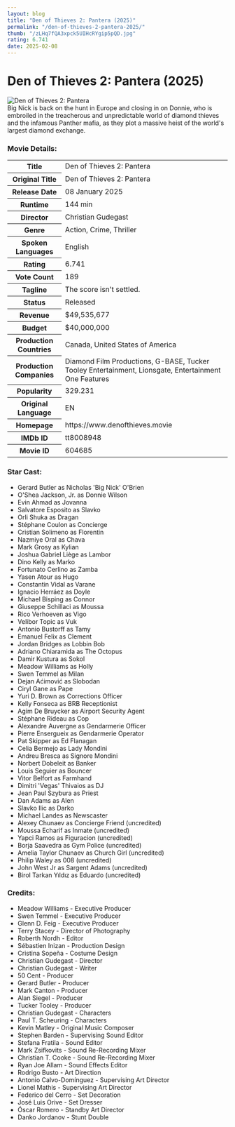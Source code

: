 ```yaml
---
layout: blog
title: "Den of Thieves 2: Pantera (2025)"
permalink: "/den-of-thieves-2-pantera-2025/"
thumb: "/zLHq7fQA3xpck5UIHcRYgip5pQD.jpg"
rating: 6.741
date: 2025-02-08
---
```

<h1 class="title">Den of Thieves 2: Pantera (2025)</h1><div class="poster"><img src="{{ site.imglink }}/zLHq7fQA3xpck5UIHcRYgip5pQD.jpg" alt="Den of Thieves 2: Pantera" class="img-fluid rounded"/></div><div class="plot">Big Nick is back on the hunt in Europe and closing in on Donnie, who is embroiled in the treacherous and unpredictable world of diamond thieves and the infamous Panther mafia, as they plot a massive heist of the world's largest diamond exchange.</div><h3>Movie Details:</h3><table class="table table-bordered details"><tr><th>Title</th><td>Den of Thieves 2: Pantera</td></tr><tr><th>Original Title</th><td>Den of Thieves 2: Pantera</td></tr><tr><th>Release Date</th><td>08 January 2025</td></tr><tr><th>Runtime</th><td>144 min</td></tr><tr><th>Director</th><td>Christian Gudegast</td></tr><tr><th>Genre</th><td>Action, Crime, Thriller</td></tr><tr><th>Spoken Languages</th><td>English</td></tr><tr><th>Rating</th><td>6.741</td></tr><tr><th>Vote Count</th><td>189</td></tr><tr><th>Tagline</th><td>The score isn't settled.</td></tr><tr><th>Status</th><td>Released</td></tr><tr><th>Revenue</th><td>$49,535,677</td></tr><tr><th>Budget</th><td>$40,000,000</td></tr><tr><th>Production Countries</th><td>Canada, United States of America</td></tr><tr><th>Production Companies</th><td>Diamond Film Productions, G-BASE, Tucker Tooley Entertainment, Lionsgate, Entertainment One Features</td></tr><tr><th>Popularity</th><td>329.231</td></tr><tr><th>Original Language</th><td>EN</td></tr><tr><th>Homepage</th><td> https://www.denofthieves.movie  </td></tr><tr><th>IMDb ID</th><td>tt8008948</td></tr><tr><th>Movie ID</th><td>604685</td></tr></table><h3>Star Cast:</h3><ul class="list-group cast"><li>Gerard Butler as Nicholas 'Big Nick' O'Brien</li><li>O'Shea Jackson, Jr. as Donnie Wilson</li><li>Evin Ahmad as Jovanna</li><li>Salvatore Esposito as Slavko</li><li>Orli Shuka as Dragan</li><li>Stéphane Coulon as Concierge</li><li>Cristian Solimeno as Florentin</li><li>Nazmiye Oral as Chava</li><li>Mark Grosy as Kylian</li><li>Joshua Gabriel Liège as Lambor</li><li>Dino Kelly as Marko</li><li>Fortunato Cerlino as Zamba</li><li>Yasen Atour as Hugo</li><li>Constantin Vidal as Varane</li><li>Ignacio Herráez as Doyle</li><li>Michael Bisping as Connor</li><li>Giuseppe Schillaci as Moussa</li><li>Rico Verhoeven as Vigo</li><li>Velibor Topic as Vuk</li><li>Antonio Bustorff as Tamy</li><li>Emanuel Felix as Clement</li><li>Jordan Bridges as Lobbin Bob</li><li>Adriano Chiaramida as The Octopus</li><li>Damir Kustura as Sokol</li><li>Meadow Williams as Holly</li><li>Swen Temmel as Milan</li><li>Dejan Aćimović as Slobodan</li><li>Ciryl Gane as Pape</li><li>Yuri D. Brown as Corrections Officer</li><li>Kelly Fonseca as BRB Receptionist</li><li>Agim De Bruycker as Airport Security Agent</li><li>Stéphane Rideau as Cop</li><li>Alexandre Auvergne as Gendarmerie Officer</li><li>Pierre Ensergueix as Gendarmerie Operator</li><li>Pat Skipper as Ed Flanagan</li><li>Celia Bermejo as Lady Mondini</li><li>Andreu Bresca as Signore Mondini</li><li>Norbert Dobeleit as Banker</li><li>Louis Seguier as Bouncer</li><li>Vitor Belfort as Farmhand</li><li>Dimitri 'Vegas' Thivaios as DJ</li><li>Jean Paul Szybura as Priest</li><li>Dan Adams as Alen</li><li>Slavko Ilic as Darko</li><li>Michael Landes as Newscaster</li><li>Alexey Chunaev as Concierge Friend (uncredited)</li><li>Moussa Echarif as Inmate (uncredited)</li><li>Yapci Ramos as Figuracion (uncredited)</li><li>Borja Saavedra as Gym Police (uncredited)</li><li>Amelia Taylor Chunaev as Church Girl (uncredited)</li><li>Philip Waley as 008 (uncredited)</li><li>John West Jr as Sargent Adams (uncredited)</li><li>Birol Tarkan Yıldız as Eduardo (uncredited)</li></ul><h3>Credits:</h3><ul class="list-group crew"><li>Meadow Williams - Executive Producer</li><li>Swen Temmel - Executive Producer</li><li>Glenn D. Feig - Executive Producer</li><li>Terry Stacey - Director of Photography</li><li>Roberth Nordh - Editor</li><li>Sébastien Inizan - Production Design</li><li>Cristina Sopeña - Costume Design</li><li>Christian Gudegast - Director</li><li>Christian Gudegast - Writer</li><li>50 Cent - Producer</li><li>Gerard Butler - Producer</li><li>Mark Canton - Producer</li><li>Alan Siegel - Producer</li><li>Tucker Tooley - Producer</li><li>Christian Gudegast - Characters</li><li>Paul T. Scheuring - Characters</li><li>Kevin Matley - Original Music Composer</li><li>Stephen Barden - Supervising Sound Editor</li><li>Stefana Fratila - Sound Editor</li><li>Mark Zsifkovits - Sound Re-Recording Mixer</li><li>Christian T. Cooke - Sound Re-Recording Mixer</li><li>Ryan Joe Allam - Sound Effects Editor</li><li>Rodrigo Busto - Art Direction</li><li>Antonio Calvo-Domínguez - Supervising Art Director</li><li>Lionel Mathis - Supervising Art Director</li><li>Federico del Cerro - Set Decoration</li><li>José Luis Orive - Set Dresser</li><li>Óscar Romero - Standby Art Director</li><li>Danko Jordanov - Stunt Double</li></ul>